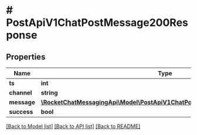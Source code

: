 # # PostApiV1ChatPostMessage200Response

## Properties

Name | Type | Description | Notes
------------ | ------------- | ------------- | -------------
**ts** | **int** |  | [optional]
**channel** | **string** |  | [optional]
**message** | [**\RocketChatMessagingApi\Model\PostApiV1ChatPostMessage200ResponseMessage**](PostApiV1ChatPostMessage200ResponseMessage.md) |  | [optional]
**success** | **bool** |  | [optional]

[[Back to Model list]](../../README.md#models) [[Back to API list]](../../README.md#endpoints) [[Back to README]](../../README.md)
